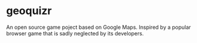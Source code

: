 # geoquizr
An open source game poject based on Google Maps. Inspired by a popular browser game that is sadly neglected by its developers.
